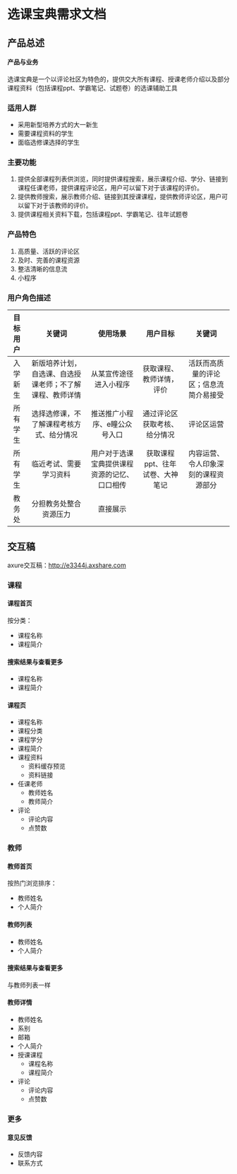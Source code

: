 # 选课宝典需求文档

## 产品总述

#### 产品与业务

选课宝典是一个以评论社区为特色的，提供交大所有课程、授课老师介绍以及部分课程资料（包括课程ppt、学霸笔记、试题卷）的选课辅助工具

### 适用人群

* 采用新型培养方式的大一新生
* 需要课程资料的学生
* 面临选修课选择的学生

### 主要功能

1. 提供全部课程列表供浏览，同时提供课程搜索，展示课程介绍、学分、链接到课程任课老师，提供课程评论区，用户可以留下对于该课程的评价。
2. 提供教师搜索，展示教师介绍、链接到其授课课程，提供教师评论区，用户可以留下对于该教师的评价。
3. 提供课程相关资料下载，包括课程ppt、学霸笔记、往年试题卷

### 产品特色

1. 高质量、活跃的评论区
2. 及时、完善的课程资源
3. 整洁清晰的信息流
4. 小程序

### 用户角色描述

| 目标用户 | 关键词 | 使用场景 | 用户目标 | 关键词 |
| :---: | :---: | :---: | :---: | :---: |
| 入学新生 | 新版培养计划，自选课、自选授课老师；不了解课程、教师详情 | 从某宣传途径进入小程序 | 获取课程、教师详情，评价 | 活跃而高质量的评论区；信息流简介易接受 |
| 所有学生 | 选择选修课，不了解课程考核方式、给分情况 | 推送推广小程序、e瞳公众号入口 | 通过评论区获取考核、给分情况 | 评论区运营 |
| 所有学生 | 临近考试、需要学习资料 | 用户对于选课宝典提供课程资源的记忆、口口相传 | 获取课程ppt、往年试卷、大神笔记 | 内容运营、令人印象深刻的课程资源部分 |
| 教务处 | 分担教务处整合资源压力 | 直接展示 |

## 交互稿

axure交互稿：<http://e3344j.axshare.com>

### 课程

#### 课程首页

按分类：

* 课程名称
* 课程简介

#### 搜索结果与查看更多

* 课程名称
* 课程简介

#### 课程页

* 课程名称
* 课程分类
* 课程学分
* 课程简介
* 课程资料
    * 资料缓存预览
    * 资料链接
* 任课老师
    * 教师姓名
    * 教师简介
* 评论
    * 评论内容
    * 点赞数

### 教师

#### 教师首页

按热门浏览排序：

* 教师姓名
* 个人简介

#### 教师列表

* 教师姓名
* 个人简介

#### 搜索结果与查看更多

与教师列表一样

#### 教师详情

* 教师姓名
* 系别
* 邮箱
* 个人简介
* 授课课程
    * 课程名称
    * 课程简介
* 评论
    * 评论内容
    * 点赞数

### 更多

#### 意见反馈

* 反馈内容
* 联系方式
